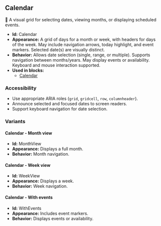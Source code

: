 ## Calendar
📅 A visual grid for selecting dates, viewing months, or displaying scheduled events.
- **Id:** Calendar
- **Appearance:** A grid of days for a month or week, with headers for days of the week. May include navigation arrows, today highlight, and event markers. Selected date(s) are visually distinct.
- **Behavior:** Allows date selection (single, range, or multiple). Supports navigation between months/years. May display events or availability. Keyboard and mouse interaction supported.
- **Used in blocks:**
  - [Calendar](../blocks/Calendar.md)
### Accessibility
- Use appropriate ARIA roles (`grid`, `gridcell`, `row`, `columnheader`).
- Announce selected and focused dates to screen readers.
- Support keyboard navigation for date selection.

### Variants
#### Calendar - **Month view**
- **Id:** MonthView
- **Appearance:** Displays a full month.
- **Behavior:** Month navigation.
#### Calendar - **Week view**
- **Id:** WeekView
- **Appearance:** Displays a week.
- **Behavior:** Week navigation.
#### Calendar - **With events**
- **Id:** WithEvents
- **Appearance:** Includes event markers.
- **Behavior:** Displays events or availability.
